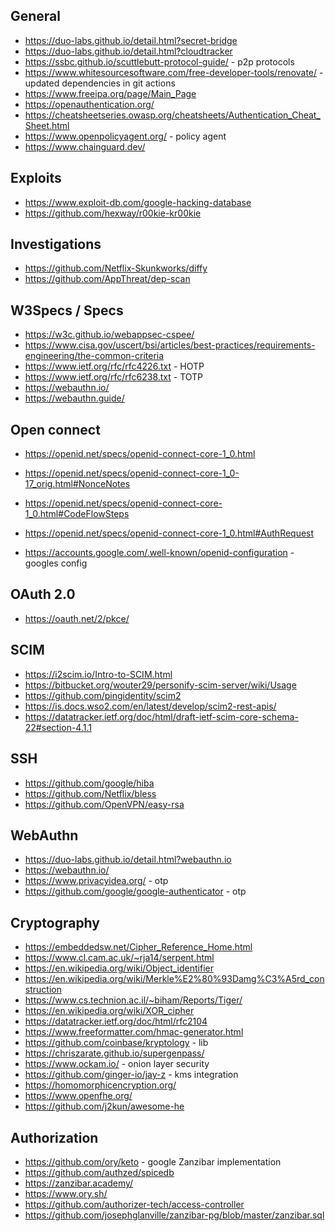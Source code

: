 ## General

- https://duo-labs.github.io/detail.html?secret-bridge
- https://duo-labs.github.io/detail.html?cloudtracker
- https://ssbc.github.io/scuttlebutt-protocol-guide/ - p2p protocols
- https://www.whitesourcesoftware.com/free-developer-tools/renovate/ - updated dependencies in git actions
- https://www.freeipa.org/page/Main_Page
- https://openauthentication.org/
- https://cheatsheetseries.owasp.org/cheatsheets/Authentication_Cheat_Sheet.html
- https://www.openpolicyagent.org/ - policy agent
- https://www.chainguard.dev/

## Exploits

- https://www.exploit-db.com/google-hacking-database
- https://github.com/hexway/r00kie-kr00kie

## Investigations

- https://github.com/Netflix-Skunkworks/diffy
- https://github.com/AppThreat/dep-scan

## W3Specs / Specs

- https://w3c.github.io/webappsec-cspee/
- https://www.cisa.gov/uscert/bsi/articles/best-practices/requirements-engineering/the-common-criteria
- https://www.ietf.org/rfc/rfc4226.txt - HOTP
- https://www.ietf.org/rfc/rfc6238.txt - TOTP
- https://webauthn.io/
- https://webauthn.guide/

## Open connect

- https://openid.net/specs/openid-connect-core-1_0.html
- https://openid.net/specs/openid-connect-core-1_0-17_orig.html#NonceNotes
- https://openid.net/specs/openid-connect-core-1_0.html#CodeFlowSteps
- https://openid.net/specs/openid-connect-core-1_0.html#AuthRequest

- https://accounts.google.com/.well-known/openid-configuration - googles config

## OAuth 2.0

- https://oauth.net/2/pkce/

## SCIM

- https://i2scim.io/Intro-to-SCIM.html
- https://bitbucket.org/wouter29/personify-scim-server/wiki/Usage
- https://github.com/pingidentity/scim2
- https://is.docs.wso2.com/en/latest/develop/scim2-rest-apis/
- https://datatracker.ietf.org/doc/html/draft-ietf-scim-core-schema-22#section-4.1.1

## SSH

- https://github.com/google/hiba
- https://github.com/Netflix/bless
- https://github.com/OpenVPN/easy-rsa

## WebAuthn

- https://duo-labs.github.io/detail.html?webauthn.io
- https://webauthn.io/
- https://www.privacyidea.org/ - otp
- https://github.com/google/google-authenticator - otp

## Cryptography

- https://embeddedsw.net/Cipher_Reference_Home.html
- https://www.cl.cam.ac.uk/~rja14/serpent.html
- https://en.wikipedia.org/wiki/Object_identifier
- https://en.wikipedia.org/wiki/Merkle%E2%80%93Damg%C3%A5rd_construction
- https://www.cs.technion.ac.il/~biham/Reports/Tiger/
- https://en.wikipedia.org/wiki/XOR_cipher
- https://datatracker.ietf.org/doc/html/rfc2104
- https://www.freeformatter.com/hmac-generator.html
- https://github.com/coinbase/kryptology - lib
- https://chriszarate.github.io/supergenpass/
- https://www.ockam.io/ - onion layer security
- https://github.com/ginger-io/jay-z - kms integration
- https://homomorphicencryption.org/ 
- https://www.openfhe.org/
- https://github.com/j2kun/awesome-he

## Authorization

- https://github.com/ory/keto - google Zanzibar implementation
- https://github.com/authzed/spicedb
- https://zanzibar.academy/
- https://www.ory.sh/
- https://github.com/authorizer-tech/access-controller
- https://github.com/josephglanville/zanzibar-pg/blob/master/zanzibar.sql
